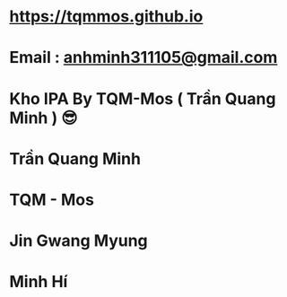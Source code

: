 # https://tqmmos.github.io

# Email : anhminh311105@gmail.com

# Kho IPA By TQM-Mos ( Trần Quang Minh ) 😎

# Trần Quang Minh

# TQM - Mos

# Jin Gwang Myung

# Minh Hí